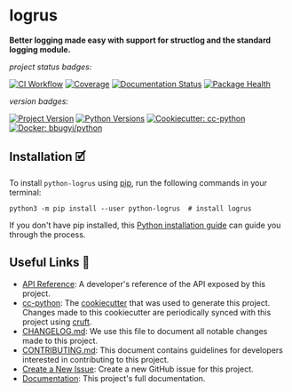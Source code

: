 # logrus

**Better logging made easy with support for structlog and the standard logging module.**

_project status badges:_

[![CI Workflow](https://github.com/bbugyi200/logrus/actions/workflows/ci.yml/badge.svg)](https://github.com/bbugyi200/logrus/actions/workflows/ci.yml)
[![Coverage](https://codecov.io/gh/bbugyi200/logrus/branch/master/graph/badge.svg)](https://codecov.io/gh/bbugyi200/logrus)
[![Documentation Status](https://readthedocs.org/projects/python-logrus/badge/?version=latest)](https://python-logrus.readthedocs.io/en/latest/?badge=latest)
[![Package Health](https://snyk.io/advisor/python/python-logrus/badge.svg)](https://snyk.io/advisor/python/python-logrus)

_version badges:_

[![Project Version](https://img.shields.io/pypi/v/python-logrus)](https://pypi.org/project/python-logrus/)
[![Python Versions](https://img.shields.io/pypi/pyversions/python-logrus)](https://pypi.org/project/python-logrus/)
[![Cookiecutter: cc-python](https://img.shields.io/static/v1?label=cc-python&message=2021.12.20&color=d4aa00&logo=cookiecutter&logoColor=d4aa00)](https://github.com/bbugyi200/cc-python)
[![Docker: bbugyi/python](https://img.shields.io/static/v1?label=bbugyi%20%2F%20python&message=2021.12.20&color=8ec4ad&logo=docker&logoColor=8ec4ad)](https://github.com/bbugyi200/docker-python)


## Installation 🗹

To install `python-logrus` using [pip][9], run the following
commands in your terminal:

``` shell
python3 -m pip install --user python-logrus  # install logrus
```

If you don't have pip installed, this [Python installation guide][10] can guide
you through the process.


## Useful Links 🔗

* [API Reference][3]: A developer's reference of the API exposed by this
  project.
* [cc-python][4]: The [cookiecutter][5] that was used to generate this project.
  Changes made to this cookiecutter are periodically synced with this project
  using [cruft][12].
* [CHANGELOG.md][2]: We use this file to document all notable changes made to
  this project.
* [CONTRIBUTING.md][7]: This document contains guidelines for developers
  interested in contributing to this project.
* [Create a New Issue][13]: Create a new GitHub issue for this project.
* [Documentation][1]: This project's full documentation.


[1]: https://python-logrus.readthedocs.io/en/latest
[2]: https://github.com/bbugyi200/logrus/blob/master/CHANGELOG.md
[3]: https://python-logrus.readthedocs.io/en/latest/modules.html
[4]: https://github.com/bbugyi200/cc-python
[5]: https://github.com/cookiecutter/cookiecutter
[6]: https://docs.readthedocs.io/en/stable/
[7]: https://github.com/bbugyi200/logrus/blob/master/CONTRIBUTING.md
[8]: https://github.com/bbugyi200/logrus
[9]: https://pip.pypa.io
[10]: http://docs.python-guide.org/en/latest/starting/installation/
[11]: https://github.com/pypa/pipx
[12]: https://github.com/cruft/cruft
[13]: https://github.com/bbugyi200/logrus/issues/new/choose
